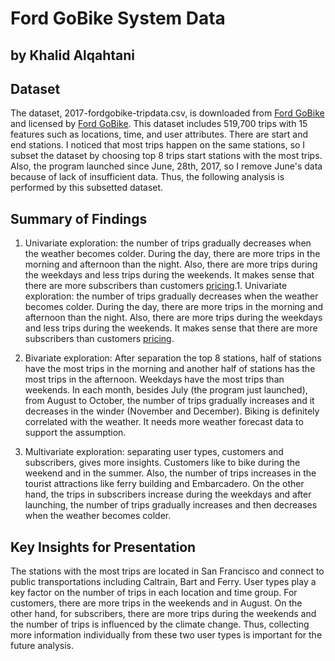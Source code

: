 # Ford GoBike System Data
## by Khalid Alqahtani


## Dataset

The dataset, 2017-fordgobike-tripdata.csv, is downloaded from [Ford GoBike](https://s3.amazonaws.com/fordgobike-data/index.html) and licensed by [Ford GoBike](https://assets.fordgobike.com/data-license-agreement.html). This dataset includes 519,700 trips with 15 features such as locations, time, and user attributes. There are start and end stations. I noticed that most trips happen on the same stations, so I subset the dataset by choosing top 8 trips start stations with the most trips. Also, the program launched since June, 28th, 2017, so I remove June's data because of lack of insufficient data. Thus, the following analysis is performed by this subsetted dataset.


## Summary of Findings
1. Univariate exploration: the number of trips gradually decreases when the weather becomes colder. During the day, there are more trips in the morning and afternoon than the night. Also, there are more trips during the weekdays and less trips during the weekends. It makes sense that there are more subscribers than customers [pricing](https://www.fordgobike.com/pricing).1. Univariate exploration: the number of trips gradually decreases when the weather becomes colder. During the day, there are more trips in the morning and afternoon than the night. Also, there are more trips during the weekdays and less trips during the weekends. It makes sense that there are more subscribers than customers [pricing](https://www.fordgobike.com/pricing).

2. Bivariate exploration: After separation the top 8 stations, half of stations have the most trips in the morning and another half of stations has the most trips in the afternoon. Weekdays have the most trips than weekends. In each month, besides July (the program just launched), from August to October, the number of trips gradually increases and it decreases in the winder (November and December). Biking is definitely correlated with the weather. It needs more weather forecast data to support the assumption.

3. Multivariate exploration: separating user types, customers and subscribers, gives more insights. Customers like to bike during the weekend and in the summer. Also, the number of trips increases in the tourist attractions like ferry building and Embarcadero. On the other hand, the trips in subscribers increase during the weekdays and after launching, the number of trips gradually increases and then decreases when the weather becomes colder.

## Key Insights for Presentation
The stations with the most trips are located in San Francisco and connect to public transportations including Caltrain, Bart and Ferry. User types play a key factor on the number of trips in each location and time group. For customers, there are more trips in the weekends and in August. On the other hand, for subscribers, there are more trips during the weekends and the number of trips is influenced by the climate change. Thus, collecting more information individually from these two user types is important for the future analysis.
